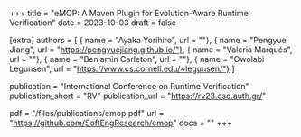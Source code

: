 +++
title = "eMOP: A Maven Plugin for Evolution-Aware Runtime Verification"
date = 2023-10-03
draft = false

[extra]
authors = [
  { name = "Ayaka Yorihiro", url = ""},
  { name = "Pengyue Jiang", url = "https://pengyuejiang.github.io/"},
  { name = "Valeria Marqués", url = ""},
  { name = "Benjamin Carleton", url = ""},
  { name = "Owolabi Legunsen", url = "https://www.cs.cornell.edu/~legunsen/"}
]

publication = "International Conference on Runtime Verification"
publication_short = "RV"
publication_url = "https://rv23.csd.auth.gr/"

pdf = "/files/publications/emop.pdf"
url = "https://github.com/SoftEngResearch/emop"
docs = ""
+++
